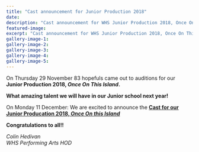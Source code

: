 ```yaml
---
title: "Cast announcement for Junior Production 2018"
date: 
description: "Cast announcement for WHS Junior Production 2018, Once On This Island..."
featured-image: 
excerpt: "Cast announcement for WHS Junior Production 2018, Once On This Island."
gallery-image-1: 
gallery-image-2: 
gallery-image-3: 
gallery-image-4: 
gallery-image-5: 
---
```


<p><span>On Thursday 29 November 83 hopefuls came out to auditions for our <strong>Junior Production 2018, <em>Once On This Island</em>. </strong></span></p>
<p><strong>What amazing talent we will have in our Junior school next year!</strong></p>
<p><span>On Monday 11 December: We are excited to announce the&nbsp;</span><strong><a href="http://c1940652.r52.cf0.rackcdn.com/5a31a7dbb8d39a6f2d00009b/Cast-List.pdf">Cast for our Junior Producation 2018, <em>Once On this Island</em></a></strong></p>
<p><strong>Congratulations to all!!</strong></p>
<p><em>Colin Hedivan<br />WHS Performing Arts HOD</em></p>

